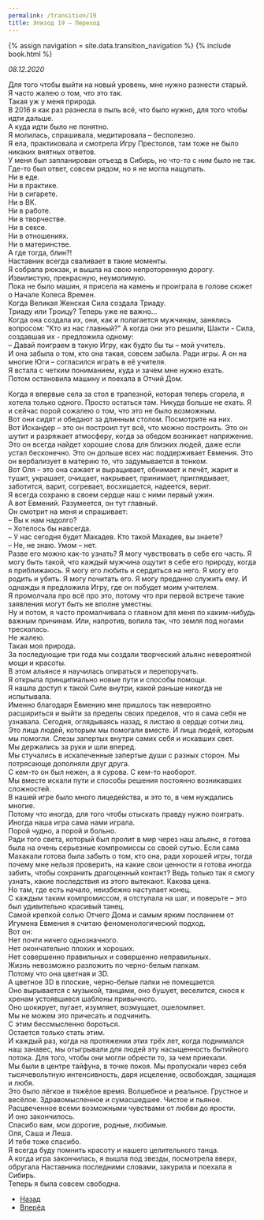 ```yaml
---
permalink: /transition/19
title: Эпизод 19 – Переход
---
```

{% assign navigation  = site.data.transition_navigation %}
{% include book.html %}

*08.12.2020*

Для того чтобы выйти на новый уровень, мне нужно разнести старый.  
Я часто жалею о том, что это так.  
Такая уж у меня природа.  
В 2016 я как раз разнесла в пыль всё, что было нужно, для того чтобы идти дальше.  
А куда идти было не понятно.  
Я молилась, спрашивала, медитировала – бесполезно.  
Я ела, практиковала и смотрела Игру Престолов, там тоже не было никаких внятных ответов.  
У меня был запланирован отъезд в Сибирь, но что-то с ним было не так.  
Где-то был ответ, совсем рядом, но я не могла нащупать.  
Ни в еде.  
Ни в практике.  
Ни в сигарете.  
Ни в ВК.  
Ни в работе.  
Ни в творчестве.  
Ни в сексе.  
Ни в отношениях.  
Ни в материнстве.  
А где тогда, блин?!  
Наставник всегда сваливает в такие моменты.  
Я собрала рюкзак, и вышла на свою непроторенную дорогу. Извилистую, прекрасную, неумолимую.  
Пока не было машин, я присела на камень и проиграла в голове сюжет о Начале Колеса Времен.  
Когда Великая Женская Сила создала Триаду.  
Триаду или Троицу? Теперь уже не важно...  
Когда она создала их, они, как и полагается мужчинам, занялись вопросом: "Кто из нас главный?" А когда они это решили, Шакти - Сила, создавшая их - предложила одному:  
– Давай поиграем в такую Игру, как будто бы ты – мой учитель.  
И она забыла о том, кто она такая, совсем забыла. Ради игры. А он на многие Юги – согласился играть в её учителя.  
Я встала с четким пониманием, куда и зачем мне нужно ехать.  
Потом остановила машину и поехала в Отчий Дом.

Когда я впервые села за стол в трапезной, которая теперь сгорела, я хотела только одного. Просто остаться там. Никуда больше не ехать.
Я и сейчас порой сожалею о том, что это не было возможным.  
Вот они сидят и обедают за длинным столом. Посмотрите на них.  
Вот Искандер – это он построил тут всё, что можно построить. Это он шутит и разряжает атмосферу, когда за обедом возникает напряжение. Это он всегда найдет хорошие слова для близких людей, даже если устал бесконечно. Это он дольше всех нас поддерживает Евмения. Это он вербализует в материю то, что задумывается в тонком.  
Вот Оля – это она сажает и выращивает, обнимает и печёт, жарит и тушит, украшает, очищает, накрывает, принимает, приглядывает, заботится, варит, согревает, восхищается, надеется, верит.  
Я всегда сохраню в своем сердце наш с ними первый ужин.  
А вот Евмений. Разумеется, он тут главный.  
Он смотрит на меня и спрашивает:  
– Вы к нам надолго?  
– Хотелось бы навсегда.  
– У нас сегодня будет Махадев. Кто такой Махадев, вы знаете?  
– Не, не знаю. Умом – нет.  
Разве его можно как-то узнать? Я могу чувствовать в себе его часть. Я могу быть такой, что каждый мужчина ощутит в себе его природу, когда я приближаюсь. Я могу его любить и сердиться на него. Я могу его родить и убить. Я могу почитать его. Я могу преданно служить ему.
И однажды я предложила Игру, где он побудет моим учителем.  
Я промолчала про всё про это, потому что при первой встрече такие заявления могут быть не вполне уместны.  
Ну и потом, я часто промалчивала о главном для меня по каким-нибудь важным причинам. Или, напротив, вопила так, что земля под ногами трескалась.  
Не жалею.  
Такая моя природа.  
За последующие три года мы создали творческий альянс невероятной мощи и красоты.  
В этом альянсе я научилась опираться и перепоручать.  
Я открыла принципиально новые пути и способы помощи.  
Я нашла доступ к такой Силе внутри, какой раньше никогда не испытывала.  
Именно благодаря Евмению мне пришлось так невероятно расшириться и выйти за пределы своих пределов, что я сама себя не узнавала.
Сегодня, оглядываясь назад, я листаю в сердце сотни лиц. Это лица людей, которым мы помогали вместе. И лица людей, которым мы помогли. Слезы запертых внутри самих себя и искавших свет.  
Мы держались за руки и шли вперед.  
Мы стучались в искалеченные запертые души с разных сторон. Мы потрясающе дополняли друг друга.  
С кем-то он был нежен, а я сурова. С кем-то наоборот.  
Мы вместе искали пути и способы решения постоянно возникавших сложностей.  
В нашей игре было много лицедейства, и это то, в чем нуждались многие.  
Потому что иногда, для того чтобы отыскать правду нужно поиграть.  
Иногда наша игра сама нами играла.  
Порой чудно, а порой и больно.  
Ради того света, который был пролит в мир через наш альянс, я готова была на очень серьезные компромиссы со своей сутью. Если сама Махакали готова была забыть о том, кто она, ради хорошей игры, тогда почему мне нельзя проверить, на какие свои ценности я готова иногда забить, чтобы сохранить драгоценный контакт? Ведь только так я смогу узнать, какие последствия из этого вытекают. Какова цена.  
Но там, где есть начало, неизбежно наступает конец.  
С каждым таким компромиссом, я отступала на шаг, и поверьте – это был удивительно красивый танец.  
Самой крепкой солью Отчего Дома и самым ярким посланием от Игумена Евмения я считаю феноменологический подход.  
Вот он:  
Нет почти ничего однозначного.  
Нет окончательно плохих и хороших.  
Нет совершенно правильных и совершенно неправильных.  
Жизнь невозможно разложить по черно-белым папкам.  
Потому что она цветная и 3D.  
А цветное 3D в плоские, черно-белые папки не помещается.  
Оно вырывается с музыкой, танцами, оно бушует, веселится, снося к хренам устоявшиеся шаблоны привычного.  
Оно шокирует, пугает, изумляет, возмущает, ошеломляет.  
Мы не можем это причесать и подчинить.  
С этим бессмысленно бороться.  
Остается только стать этим.  
И каждый раз, когда на протяжении этих трёх лет, когда поднимался наш занавес, мы отыгрывали для людей эту насыщенность бытийного потока. Для того, чтобы они могли обрести то, за чем приехали.  
Мы были в центре тайфуна, в точке покоя. Мы пропускали через себя тысячевольтную интенсивность, даря исцеление, освобождая, защищая и любя.  
Это было лёгкое и тяжёлое время. Волшебное и реальное. Грустное и весёлое. Здравомысленное и сумасшедшее. Чистое и пьяное. Расцвеченное всеми возможными чувствами от любви до ярости.  
И оно закончилось.  
Спасибо вам, мои дорогие, родные, любимые.  
Оля, Саша и Леша.  
И тебе тоже спасибо.  
Я всегда буду помнить красоту и нашего целительного танца.  
А когда игра закончилась, я вышла под звезды, посмотрела вверх, обругала Наставника последними словами, закурила и поехала в Сибирь.  
Теперь я была совсем свободна.

<nav aria-label="pagination">
  <ul class="pagination justify-content-center">
    <li class="page-item">
      <a class="page-link" href="/transition/18"><i class="bi bi-arrow-left"></i> Назад</a>
    </li>
    <li class="page-item">
      <a class="page-link" href="/transition/20">Вперёд <i class="bi bi-arrow-right"></i></a>
    </li>
  </ul>
</nav>